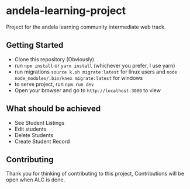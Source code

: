 # andela-learning-project
Project for the andela learning community intermediate web track.

## Getting Started

- Clone this repository (Obviously)
- run `npm install` or `yarn install` (whichever you prefer, I use yarn)
- run migrations `source k.sh migrate:latest` for linux users and `node node_modules/.bin/knex migrate:latest` for windows
- to serve project, run `npm run dev`
- Open your browser and go to `http://localhost:3000` to view


## What should be achieved
- See Student Listings
- Edit students
- Delete Students
- Create Student Record


## Contributing

Thank you for thinking of contributing to this project, Contributions will be open when ALC is done.
